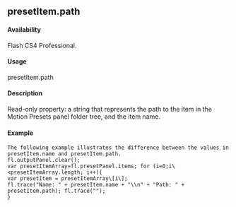 ## presetItem.path

#### Availability

Flash CS4 Professional.

#### Usage

presetItem.path

#### Description

Read-only property: a string that represents the path to the item in the Motion Presets panel folder tree, and the item name.

#### Example

```
The following example illustrates the difference between the values in presetItem.name and presetItem.path.
fl.outputPanel.clear();
var presetItemArray=fl.presetPanel.items; for (i=0;i\<presetItemArray.length; i++){
var presetItem = presetItemArray\[i\];
fl.trace("Name: " + presetItem.name + "\\n" + "Path: " + presetItem.path); fl.trace("");
}

```